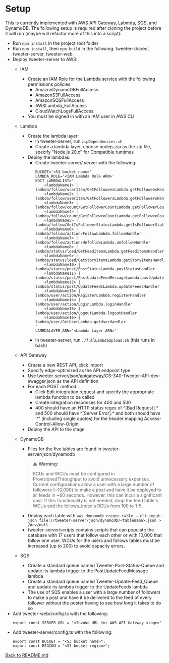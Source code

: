 # Setup
This is currently implemented with AWS API Gateway, Labmda, SQS, and DynamoDB. The following setup is required after cloning the project before it will run (maybe will refactor more of this into a script):
- Run `npm install` in the project root folder
- Run `npm install`, then `npm build` in the following: tweeter-shared, tweeter-server, tweeter-web
- Deploy tweeter-server to AWS:
    - IAM
        - Create an IAM Role for the Lambda service with the following permissions policies:
            - AmazonDynamoDBFullAccess
            - AmazonS3FullAccess
            - AmazonSQSFullAccess
            - AWSLambda_FullAccess
            - CloudWatchLogsFullAccess
        - You must be signed in with an IAM user in AWS CLI
    - Lambda
        - Create the lambda layer:
            - In tweeter-server, run `zipDependencies.sh`
            - Create a lambda layer, choose nodejs.zip as the zip file, specify "Node.js 20.x" for Compatible runtimes
        - Deploy the lambdas:
            - Create tweeter-server/.server with the following:
                ```
                BUCKET='<S3 bucket name>'
                LAMBDA_ROLE='<IAM Lambda Role ARN>'
                EDIT_LAMBDALIST='
                    <lambdaName1> | lambda/follow/userItem/GetFolloweesLambda.getFolloweesHandler
                    <lambdaName2> | lambda/follow/userItem/GetFollowersLambda.getFollowersHandler
                    <lambdaName3> | lambda/follow/count/GetFollowerCountLambda.getFollowerCountHandler
                    <lambdaName4> | lambda/follow/count/GetFolloweeCountLambda.getFolloweeCountHandler
                    <lambdaName5> | lambda/follow/GetIsFollowerStatusLambda.getIsFollowerStatusHandler
                    <lambdaName6> | lambda/follow/action/FollowLambda.followHandler
                    <lambdaName7> | lambda/follow/action/UnfollowLambda.unfollowHandler
                    <lambdaName8> | lambda/status/load/GetFeedItemsLambda.getFeedItemsHandler
                    <lambdaName9> | lambda/status/load/GetStoryItemsLambda.getStoryItemsHandler
                    <lambdaName10> | lambda/status/post/PostStatusLambda.postStatusHandler
                    <lambdaName11> | lambda/status/post/PostUpdateFeedMessageLambda.postUpdateFeedMessageHandler
                    <lambdaName12> | lambda/status/post/UpdateFeedsLambda.updateFeedsHandler
                    <lambdaName13> | lambda/user/action/RegisterLambda.registerHandler
                    <lambdaName14> | lambda/user/action/LoginLambda.loginHandler
                    <lambdaName15> | lambda/user/action/LogoutLambda.logoutHandler
                    <lambdaName16> | lambda/user/GetUserLambda.getUserHandler
                '
                LAMBDALAYER_ARN='<Lambda Layer ARN>'
                ```
            - In tweeter-server, run `./fullLambdaUpload.sh` (this runs in bash)
    - API Gateway
        - Create a new REST API, click Import
        - Specify edge-optimized as the API endpoint type
        - Use tweeter-server/json/apigateway/CS-340-Tweeter-API-dev-swagger.json as the API definition
        - For each POST method:
            - Click Edit integration request and specify the appropriate lambda function to be called
            - Create integration responses for 400 and 500
            - 400 should have an HTTP status regex of ^\[Bad Request\].* and 500 should have ^\[Server Error\].* and both should have '*' (including single quotes) for the header mapping Access-Control-Allow-Origin
        - Deploy the API to the stage
    - DynamoDB
        - Files for the five tables are found in tweeter-server/json/dynamodb

        > ⚠️ **Warning:**
        > 
        > RCUs and WCUs must be configured in ProvisionedThroughput to avoid unnecessary expenses.
        > Current configurations allow a user with a large number of followers (~10,000) to make a post and have it be deployed to all feeds in ~60 seconds.
        > However, this can incur a significant cost. If this functionality is not needed, drop the feed table's WCUs and the follows_index's RCUs from 100 to 1-5.

        - Deploy each table with `aws dynamodb create-table --cli-input-json file://tweeter-server/json/dynamodb/<tablename>.json > /dev/null`
        - tweeter-server/scripts contains scripts that can populate the database with 17 users that follow each other or with 10,000 that follow one user. WCUs for the users and follows tables must be increased (up to 200) to avoid capacity errors.
    - SQS
        - Create a standard queue named Tweeter-Post-Status-Queue and update its lambda trigger to the PostUpdateFeedMessage lambda
        - Create a standard queue named Tweeter-Update-Feed_Queue and update its lambda trigger to the UpdateFeeds lambda
        - The use of SQS enables a user with a large number of followers to make a post and have it be delivered to the feed of every follower without the poster having to see how long it takes to do so
- Add tweeter-web/config.ts with the following:
    ```
    export const SERVER_URL = "<Invoke URL for AWS API Gateway stage>"
    ```
- Add tweeter-server/config.ts with the following:
    ```
    export const BUCKET = "<S3 bucket name>";
    export const REGION = "<S3 bucket region>";
    ```

[Back to README.md](./README.md)
